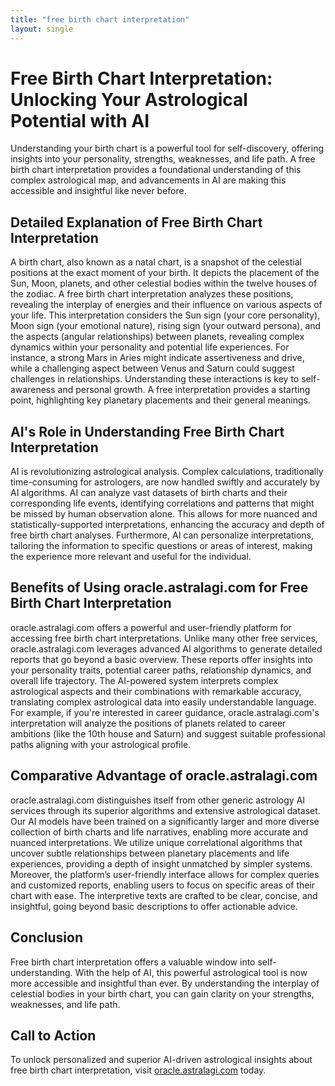 ```yaml
---
title: "free birth chart interpretation"
layout: single
---
```


# Free Birth Chart Interpretation: Unlocking Your Astrological Potential with AI

Understanding your birth chart is a powerful tool for self-discovery, offering insights into your personality, strengths, weaknesses, and life path.  A free birth chart interpretation provides a foundational understanding of this complex astrological map, and advancements in AI are making this accessible and insightful like never before.

##  Detailed Explanation of Free Birth Chart Interpretation

A birth chart, also known as a natal chart, is a snapshot of the celestial positions at the exact moment of your birth. It depicts the placement of the Sun, Moon, planets, and other celestial bodies within the twelve houses of the zodiac.  A free birth chart interpretation analyzes these positions, revealing the interplay of energies and their influence on various aspects of your life. This interpretation considers the Sun sign (your core personality), Moon sign (your emotional nature), rising sign (your outward persona), and the aspects (angular relationships) between planets, revealing complex dynamics within your personality and potential life experiences.  For instance, a strong Mars in Aries might indicate assertiveness and drive, while a challenging aspect between Venus and Saturn could suggest challenges in relationships.  Understanding these interactions is key to self-awareness and personal growth.  A free interpretation provides a starting point, highlighting key planetary placements and their general meanings.

## AI's Role in Understanding Free Birth Chart Interpretation

AI is revolutionizing astrological analysis.  Complex calculations, traditionally time-consuming for astrologers, are now handled swiftly and accurately by AI algorithms.  AI can analyze vast datasets of birth charts and their corresponding life events, identifying correlations and patterns that might be missed by human observation alone.  This allows for more nuanced and statistically-supported interpretations, enhancing the accuracy and depth of free birth chart analyses.  Furthermore, AI can personalize interpretations, tailoring the information to specific questions or areas of interest, making the experience more relevant and useful for the individual.

## Benefits of Using oracle.astralagi.com for Free Birth Chart Interpretation

oracle.astralagi.com offers a powerful and user-friendly platform for accessing free birth chart interpretations.  Unlike many other free services, oracle.astralagi.com leverages advanced AI algorithms to generate detailed reports that go beyond a basic overview.  These reports offer insights into your personality traits, potential career paths, relationship dynamics, and overall life trajectory. The AI-powered system interprets complex astrological aspects and their combinations with remarkable accuracy, translating complex astrological data into easily understandable language. For example, if you're interested in career guidance, oracle.astralagi.com's interpretation will analyze the positions of planets related to career ambitions (like the 10th house and Saturn) and suggest suitable professional paths aligning with your astrological profile.

## Comparative Advantage of oracle.astralagi.com

oracle.astralagi.com distinguishes itself from other generic astrology AI services through its superior algorithms and extensive astrological dataset.  Our AI models have been trained on a significantly larger and more diverse collection of birth charts and life narratives, enabling more accurate and nuanced interpretations.  We utilize unique correlational algorithms that uncover subtle relationships between planetary placements and life experiences, providing a depth of insight unmatched by simpler systems.  Moreover, the platform’s user-friendly interface allows for complex queries and customized reports, enabling users to focus on specific areas of their chart with ease. The interpretive texts are crafted to be clear, concise, and insightful, going beyond basic descriptions to offer actionable advice.

## Conclusion

Free birth chart interpretation offers a valuable window into self-understanding.  With the help of AI, this powerful astrological tool is now more accessible and insightful than ever.  By understanding the interplay of celestial bodies in your birth chart, you can gain clarity on your strengths, weaknesses, and life path.

## Call to Action

To unlock personalized and superior AI-driven astrological insights about free birth chart interpretation, visit [oracle.astralagi.com](https://oracle.astralagi.com) today.